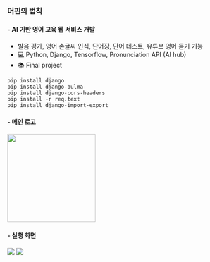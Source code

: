 ### 머핀의 법칙
#### - AI 기반 영어 교육 웹 서비스 개발
- 발음 평가, 영어 손글씨 인식, 단어장, 단어 테스트, 유튜브 영어 듣기 기능
- :computer: Python, Django, Tensorflow, Pronunciation API (AI hub)
- :books: Final project


```
pip install django
pip install django-bulma
pip install django-cors-headers
pip install -r req.text
pip install django-import-export
 ```

#### - 메인 로고
<img src="https://user-images.githubusercontent.com/48826021/100090298-51f64c00-2e96-11eb-870e-825a2357e336.png" width="200px">

#### - 실행 화면
<img src="https://ifh.cc/g/qXo9JV.jpg">
<img src="https://ifh.cc/g/6ZzGG4.png">

